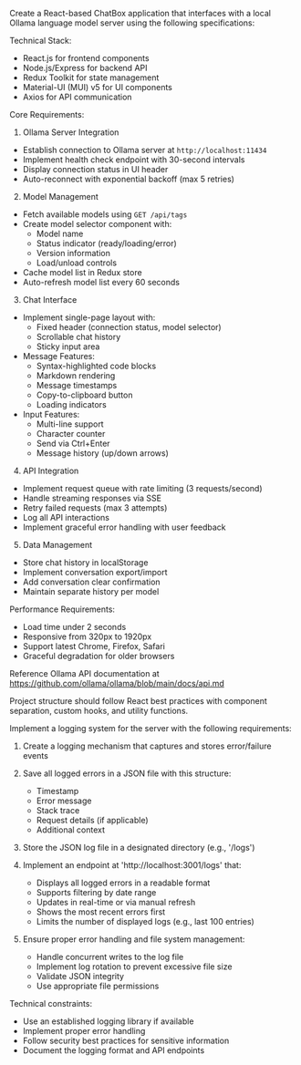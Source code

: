Create a React-based ChatBox application that interfaces with a local Ollama language model server using the following specifications:

Technical Stack:
- React.js for frontend components
- Node.js/Express for backend API
- Redux Toolkit for state management
- Material-UI (MUI) v5 for UI components
- Axios for API communication

Core Requirements:

1. Ollama Server Integration
- Establish connection to Ollama server at `http://localhost:11434`
- Implement health check endpoint with 30-second intervals
- Display connection status in UI header
- Auto-reconnect with exponential backoff (max 5 retries)

2. Model Management
- Fetch available models using `GET /api/tags`
- Create model selector component with:
  - Model name
  - Status indicator (ready/loading/error)
  - Version information
  - Load/unload controls
- Cache model list in Redux store
- Auto-refresh model list every 60 seconds

3. Chat Interface
- Implement single-page layout with:
  - Fixed header (connection status, model selector)
  - Scrollable chat history
  - Sticky input area
- Message Features:
  - Syntax-highlighted code blocks
  - Markdown rendering
  - Message timestamps
  - Copy-to-clipboard button
  - Loading indicators
- Input Features:
  - Multi-line support
  - Character counter
  - Send via Ctrl+Enter
  - Message history (up/down arrows)

4. API Integration
- Implement request queue with rate limiting (3 requests/second)
- Handle streaming responses via SSE
- Retry failed requests (max 3 attempts)
- Log all API interactions
- Implement graceful error handling with user feedback

5. Data Management
- Store chat history in localStorage
- Implement conversation export/import
- Add conversation clear confirmation
- Maintain separate history per model

Performance Requirements:
- Load time under 2 seconds
- Responsive from 320px to 1920px
- Support latest Chrome, Firefox, Safari
- Graceful degradation for older browsers

Reference Ollama API documentation at https://github.com/ollama/ollama/blob/main/docs/api.md

Project structure should follow React best practices with component separation, custom hooks, and utility functions.


Implement a logging system for the server with the following requirements:

1. Create a logging mechanism that captures and stores error/failure events
2. Save all logged errors in a JSON file with this structure:
   - Timestamp
   - Error message
   - Stack trace
   - Request details (if applicable)
   - Additional context

3. Store the JSON log file in a designated directory (e.g., '/logs')

4. Implement an endpoint at 'http://localhost:3001/logs' that:
   - Displays all logged errors in a readable format
   - Supports filtering by date range
   - Updates in real-time or via manual refresh
   - Shows the most recent errors first
   - Limits the number of displayed logs (e.g., last 100 entries)

5. Ensure proper error handling and file system management:
   - Handle concurrent writes to the log file
   - Implement log rotation to prevent excessive file size
   - Validate JSON integrity
   - Use appropriate file permissions

Technical constraints:
- Use an established logging library if available
- Implement proper error handling
- Follow security best practices for sensitive information
- Document the logging format and API endpoints

